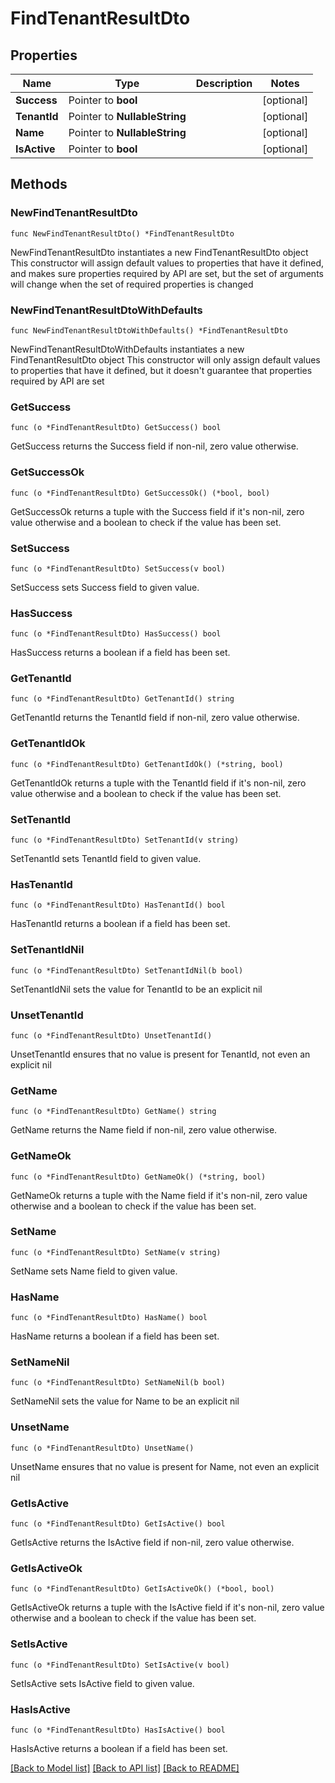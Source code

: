 # FindTenantResultDto

## Properties

Name | Type | Description | Notes
------------ | ------------- | ------------- | -------------
**Success** | Pointer to **bool** |  | [optional] 
**TenantId** | Pointer to **NullableString** |  | [optional] 
**Name** | Pointer to **NullableString** |  | [optional] 
**IsActive** | Pointer to **bool** |  | [optional] 

## Methods

### NewFindTenantResultDto

`func NewFindTenantResultDto() *FindTenantResultDto`

NewFindTenantResultDto instantiates a new FindTenantResultDto object
This constructor will assign default values to properties that have it defined,
and makes sure properties required by API are set, but the set of arguments
will change when the set of required properties is changed

### NewFindTenantResultDtoWithDefaults

`func NewFindTenantResultDtoWithDefaults() *FindTenantResultDto`

NewFindTenantResultDtoWithDefaults instantiates a new FindTenantResultDto object
This constructor will only assign default values to properties that have it defined,
but it doesn't guarantee that properties required by API are set

### GetSuccess

`func (o *FindTenantResultDto) GetSuccess() bool`

GetSuccess returns the Success field if non-nil, zero value otherwise.

### GetSuccessOk

`func (o *FindTenantResultDto) GetSuccessOk() (*bool, bool)`

GetSuccessOk returns a tuple with the Success field if it's non-nil, zero value otherwise
and a boolean to check if the value has been set.

### SetSuccess

`func (o *FindTenantResultDto) SetSuccess(v bool)`

SetSuccess sets Success field to given value.

### HasSuccess

`func (o *FindTenantResultDto) HasSuccess() bool`

HasSuccess returns a boolean if a field has been set.

### GetTenantId

`func (o *FindTenantResultDto) GetTenantId() string`

GetTenantId returns the TenantId field if non-nil, zero value otherwise.

### GetTenantIdOk

`func (o *FindTenantResultDto) GetTenantIdOk() (*string, bool)`

GetTenantIdOk returns a tuple with the TenantId field if it's non-nil, zero value otherwise
and a boolean to check if the value has been set.

### SetTenantId

`func (o *FindTenantResultDto) SetTenantId(v string)`

SetTenantId sets TenantId field to given value.

### HasTenantId

`func (o *FindTenantResultDto) HasTenantId() bool`

HasTenantId returns a boolean if a field has been set.

### SetTenantIdNil

`func (o *FindTenantResultDto) SetTenantIdNil(b bool)`

 SetTenantIdNil sets the value for TenantId to be an explicit nil

### UnsetTenantId
`func (o *FindTenantResultDto) UnsetTenantId()`

UnsetTenantId ensures that no value is present for TenantId, not even an explicit nil
### GetName

`func (o *FindTenantResultDto) GetName() string`

GetName returns the Name field if non-nil, zero value otherwise.

### GetNameOk

`func (o *FindTenantResultDto) GetNameOk() (*string, bool)`

GetNameOk returns a tuple with the Name field if it's non-nil, zero value otherwise
and a boolean to check if the value has been set.

### SetName

`func (o *FindTenantResultDto) SetName(v string)`

SetName sets Name field to given value.

### HasName

`func (o *FindTenantResultDto) HasName() bool`

HasName returns a boolean if a field has been set.

### SetNameNil

`func (o *FindTenantResultDto) SetNameNil(b bool)`

 SetNameNil sets the value for Name to be an explicit nil

### UnsetName
`func (o *FindTenantResultDto) UnsetName()`

UnsetName ensures that no value is present for Name, not even an explicit nil
### GetIsActive

`func (o *FindTenantResultDto) GetIsActive() bool`

GetIsActive returns the IsActive field if non-nil, zero value otherwise.

### GetIsActiveOk

`func (o *FindTenantResultDto) GetIsActiveOk() (*bool, bool)`

GetIsActiveOk returns a tuple with the IsActive field if it's non-nil, zero value otherwise
and a boolean to check if the value has been set.

### SetIsActive

`func (o *FindTenantResultDto) SetIsActive(v bool)`

SetIsActive sets IsActive field to given value.

### HasIsActive

`func (o *FindTenantResultDto) HasIsActive() bool`

HasIsActive returns a boolean if a field has been set.


[[Back to Model list]](../README.md#documentation-for-models) [[Back to API list]](../README.md#documentation-for-api-endpoints) [[Back to README]](../README.md)


